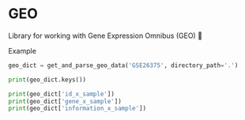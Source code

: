 # GEO

Library for working with Gene Expression Omnibus (GEO) :gem:

Example

```python
geo_dict = get_and_parse_geo_data('GSE26375', directory_path='.')

print(geo_dict.keys())

print(geo_dict['id_x_sample'])
print(geo_dict['gene_x_sample'])
print(geo_dict['information_x_sample'])
```
